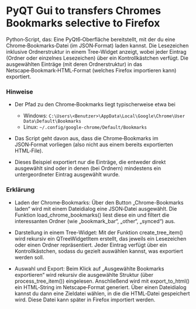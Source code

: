 # PyQT Gui to transfers Chromes Bookmarks selective to  Firefox

Python‑Script, das:
Eine PyQt6‑Oberfläche bereitstellt, mit der du eine Chrome‑Bookmarks‑Datei (im JSON‑Format) laden kannst.
Die Lesezeichen inklusive Ordnerstruktur in einem Tree-Widget anzeigt, wobei jeder Eintrag (Ordner oder einzelnes Lesezeichen) über ein Kontrollkästchen verfügt.
Die ausgewählten Einträge (mit deren Ordnerstruktur) in das Netscape‑Bookmark‑HTML‑Format (welches Firefox importieren kann) exportiert.

### Hinweise
- Der Pfad zu den Chrome‑Bookmarks liegt typischerweise etwa bei
  - Windows:
        ```C:\Users\<Benutzer>\AppData\Local\Google\Chrome\User Data\Default\Bookmarks```
  - Linux:
        ```~/.config/google-chrome/Default/Bookmarks```
    
- Das Script geht davon aus, dass die Chrome‑Bookmarks im JSON‑Format vorliegen (also nicht aus einem bereits exportierten HTML‑File).
- Dieses Beispiel exportiert nur die Einträge, die entweder direkt ausgewählt sind oder in denen (bei Ordnern) mindestens ein untergeordneter Eintrag ausgewählt wurde.
      
### Erklärung

- Laden der Chrome‑Bookmarks:
    Über den Button „Chrome-Bookmarks laden“ wird mit einem Dateidialog eine JSON‑Datei ausgewählt. Die Funktion load_chrome_bookmarks() liest diese ein und filtert die interessanten Ordner (wie „bookmark_bar“, „other“, „synced“) aus.

- Darstellung in einem Tree-Widget:
    Mit der Funktion create_tree_item() wird rekursiv ein QTreeWidgetItem erstellt, das jeweils ein Lesezeichen oder einen Ordner repräsentiert. Jeder Eintrag verfügt über ein Kontrollkästchen, sodass du gezielt auswählen kannst, was exportiert werden soll.

- Auswahl und Export:
    Beim Klick auf „Ausgewählte Bookmarks exportieren“ wird rekursiv die ausgewählte Struktur (über process_tree_item()) eingelesen. Anschließend wird mit export_to_html() ein HTML‑String im Netscape‑Format generiert. Über einen Dateidialog kannst du dann eine Zieldatei    wählen, in die die HTML‑Datei gespeichert wird. Diese Datei kann später in Firefox importiert werden.
